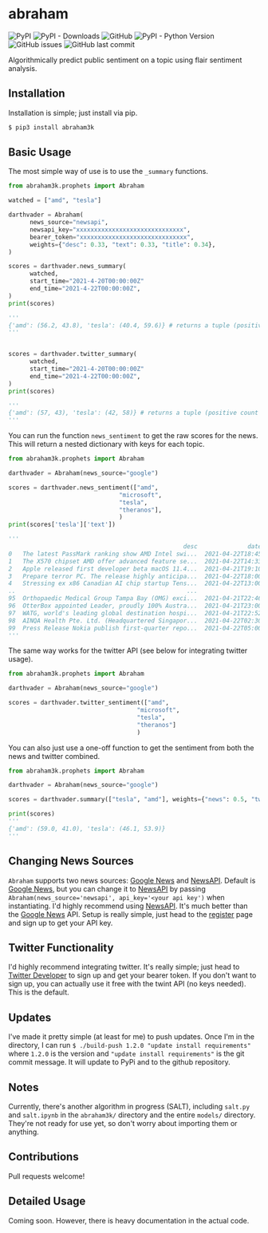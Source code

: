 # abraham

![PyPI](https://img.shields.io/pypi/v/abraham3k)
![PyPI - Downloads](https://img.shields.io/pypi/dm/abraham3k)
![GitHub](https://img.shields.io/github/license/ckinateder/abraham)
![PyPI - Python Version](https://img.shields.io/pypi/pyversions/abraham3k)
![GitHub issues](https://img.shields.io/github/issues/ckinateder/abraham)
![GitHub last commit](https://img.shields.io/github/last-commit/ckinateder/abraham)


Algorithmically predict public sentiment on a topic using flair sentiment analysis.

## Installation

Installation is simple; just install via pip.

```bash
$ pip3 install abraham3k
```

## Basic Usage

The most simple way of use is to use the `_summary` functions.

```python
from abraham3k.prophets import Abraham

watched = ["amd", "tesla"]

darthvader = Abraham(
      news_source="newsapi",
      newsapi_key="xxxxxxxxxxxxxxxxxxxxxxxxxxxxxx",
      bearer_token="xxxxxxxxxxxxxxxxxxxxxxxxxxxxxx",
      weights={"desc": 0.33, "text": 0.33, "title": 0.34},
)

scores = darthvader.news_summary(
      watched,
      start_time="2021-4-20T00:00:00Z" 
      end_time="2021-4-22T00:00:00Z",
)
print(scores)

'''
{'amd': (56.2, 43.8), 'tesla': (40.4, 59.6)} # returns a tuple (positive count : negative count)
'''


scores = darthvader.twitter_summary(
      watched,
      start_time="2021-4-20T00:00:00Z" 
      end_time="2021-4-22T00:00:00Z",
)
print(scores)

'''
{'amd': (57, 43), 'tesla': (42, 58)} # returns a tuple (positive count : negative count)
'''
```

You can run the function `news_sentiment` to get the raw scores for the news. This will return a nested dictionary with keys for each topic.

```python
from abraham3k.prophets import Abraham

darthvader = Abraham(news_source="google") 

scores = darthvader.news_sentiment(["amd", 
                               "microsoft", 
                               "tesla", 
                               "theranos"],
                               )
print(scores['tesla']['text'])

'''
                                                 desc              datetime  probability sentiment
0   The latest PassMark ranking show AMD Intel swi...  2021-04-22T18:45:03Z     0.999276  NEGATIVE
1   The X570 chipset AMD offer advanced feature se...  2021-04-22T14:33:07Z     0.999649  POSITIVE
2   Apple released first developer beta macOS 11.4...  2021-04-21T19:10:02Z     0.990774  POSITIVE
3   Prepare terror PC. The release highly anticipa...  2021-04-22T18:00:02Z     0.839055  POSITIVE
4   Stressing ex x86 Canadian AI chip startup Tens...  2021-04-22T13:00:07Z     0.759295  POSITIVE
..                                                ...                   ...          ...       ...
95  Orthopaedic Medical Group Tampa Bay (OMG) exci...  2021-04-21T22:46:00Z     0.979155  POSITIVE
96  OtterBox appointed Leader, proudly 100% Austra...  2021-04-21T23:00:00Z     0.992927  POSITIVE
97  WATG, world's leading global destination hospi...  2021-04-21T22:52:00Z     0.993889  POSITIVE
98  AINQA Health Pte. Ltd. (Headquartered Singapor...  2021-04-22T02:30:00Z     0.641172  POSITIVE
99  Press Release Nokia publish first-quarter repo...  2021-04-22T05:00:00Z     0.894449  NEGATIVE
'''
```

The same way works for the twitter API (see below for integrating twitter usage).

```python
from abraham3k.prophets import Abraham

darthvader = Abraham(news_source="google") 

scores = darthvader.twitter_sentiment(["amd", 
                                    "microsoft", 
                                    "tesla", 
                                    "theranos"]
                                    )
```

You can also just use a one-off function to get the sentiment from both the news and twitter combined.

```python
from abraham3k.prophets import Abraham

darthvader = Abraham(news_source="google") 

scores = darthvader.summary(["tesla", "amd"], weights={"news": 0.5, "twitter": 0.5})

print(scores)
'''
{'amd': (59.0, 41.0), 'tesla': (46.1, 53.9)}
'''
```

## Changing News Sources

`Abraham` supports two news sources: [Google News](https://news.google.com/) and [NewsAPI](https://newsapi.org/). Default is [Google News](https://news.google.com/), but you can change it to [NewsAPI](https://newsapi.org/) by passing `Abraham(news_source='newsapi', api_key='<your api key')` when instantiating. I'd highly recommend using [NewsAPI](https://newsapi.org/). It's much better than the [Google News](https://news.google.com/) API. Setup is really simple, just head to the [register](https://newsapi.org/register) page and sign up to get your API key.

## Twitter Functionality

I'd highly recommend integrating twitter. It's really simple; just head to [Twitter Developer](https://developer.twitter.com/en) to sign up and get your bearer token. If you don't want to sign up, you can actually use it free with the twint API (no keys needed). This is the default.

## Updates

I've made it pretty simple (at least for me) to push updates. Once I'm in the directory, I can run `$ ./build-push 1.2.0 "update install requirements"` where `1.2.0` is the version and `"update install requirements"` is the git commit message. It will update to PyPi and to the github repository.

## Notes

Currently, there's another algorithm in progress (SALT), including `salt.py` and `salt.ipynb` in the `abraham3k/` directory and the entire `models/` directory. They're not ready for use yet, so don't worry about importing them or anything.

## Contributions

Pull requests welcome!

## Detailed Usage

Coming soon. However, there is heavy documentation in the actual code.
